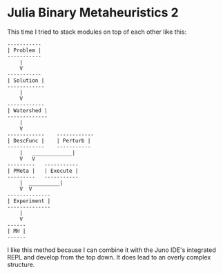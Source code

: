 # Julia Binary Metaheuristics 2

This time I tried to stack modules on top of each other like this:

```
-----------
| Problem |
-----------
	|
	V
-----------
| Solution |
------------
	|
	V
------------
| Watershed |
-------------
	|
	V
------------	------------
| DescFunc |	| Perturb |
------------	-----------
	|	_____________|
	V	V			
---------	-----------			
| PMeta |   | Execute |
---------	-----------
	|  __________|
	V  V
--------------
| Experiment |
--------------
	|
	V
------
| MH |
------

```

I like this method because I can combine it with the Juno IDE's integrated
REPL and develop from the top down. It does lead to an overly complex
structure.  

